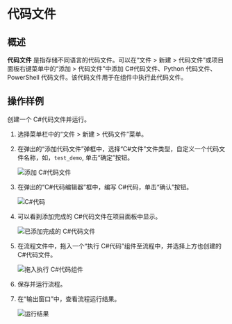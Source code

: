 # 代码文件

## 概述

**代码文件** 是指存储不同语言的代码文件。可以在“文件 > 新建 > 代码文件”或项目面板右键菜单中的“添加 > 代码文件”中添加 C#代码文件、Python 代码文件、PowerShell 代码文件。该代码文件用于在组件中执行此代码文件。

## 操作样例

创建一个 C#代码文件并运行。

1. 选择菜单栏中的“文件 > 新建 > 代码文件”菜单。
2. 在弹出的“添加代码文件”弹框中，选择“C#文件”文件类型，自定义一个代码文件名称，如，`test_demo`, 单击“确定”按钮。

    ![添加 C#代码文件](https://docimages.blob.core.chinacloudapi.cn/images/Studio/createcsharpcodefile20210611.png)

3. 在弹出的“C#代码编辑器”框中，编写 C#代码，单击“确认”按钮。

   ![C#代码](https://docimages.blob.core.chinacloudapi.cn/images/Studio/csharpcode20210611.png)

4. 可以看到添加完成的 C#代码文件在项目面板中显示。

    ![已添加完成的 C#代码文件](https://docimages.blob.core.chinacloudapi.cn/images/Studio/csharpcodefiledone20210611.png)

5. 在流程文件中，拖入一个“执行 C#代码”组件至流程中，并选择上方也创建的 C#代码文件。

    ![拖入执行 C#代码组件](https://docimages.blob.core.chinacloudapi.cn/images/Studio/selectcsharpcode20210611.png)

6. 保存并运行流程。
7. 在“输出窗口”中，查看流程运行结果。

    ![运行结果](https://docimages.blob.core.chinacloudapi.cn/images/Studio/executecsharpcoderesult20210611.png)
